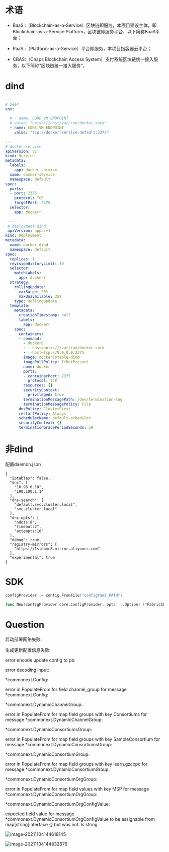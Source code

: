 # 术语

- BaaS：（Blockchain-as-a-Service）区块链即服务，本项目建设主体，即Blockchain-as-a-Service Platform，区块链即服务平台，以下简称BaaS平台；

- PaaS	:（Platform-as-a-Service）平台即服务，本项目指容器云平台；

- CBAS:（Cnaps Blockchain Access System）支付系统区块链统一接入服务，以下简称“区块链统一接入服务”。

# dind

```yaml
--- 
# peer 
env: 
 
  # - name: CORE_VM_ENDPOINT
  # value: "unix:///host/var/run/docker.sock"
  - name: CORE_VM_ENDPOINT
    value: "tcp://docker-service.default:2375"
   
--- 
# docker-service
apiVersion: v1
kind: Service
metadata:
  labels:
    app: docker-service
  name: docker-service
  namespace: default
spec:
  ports:
  - port: 2375
    protocol: TCP
    targetPort: 2375
  selector:
    app: dockerr
    
 --- 
 # deployment dind
 apiVersion: apps/v1
kind: Deployment
metadata:
  name: docker-dind
  namespace: default
spec:
  replicas: 1
  revisionHistoryLimit: 10
  selector:
    matchLabels:
      app: dockerr
  strategy:
    rollingUpdate:
      maxSurge: 25%
      maxUnavailable: 25%
    type: RollingUpdate
  template:
    metadata:
      creationTimestamp: null
      labels:
        app: dockerr
    spec:
      containers:
      - command:
        - dockerd
        - --host=unix:///var/run/docker.sock
        - --host=tcp://0.0.0.0:2375
        image: docker:stable-dind
        imagePullPolicy: IfNotPresent
        name: docker
        ports:
        - containerPort: 2375
          protocol: TCP
        resources: {}
        securityContext:
          privileged: true
        terminationMessagePath: /dev/termination-log
        terminationMessagePolicy: File
      dnsPolicy: ClusterFirst
      restartPolicy: Always
      schedulerName: default-scheduler
      securityContext: {}
      terminationGracePeriodSeconds: 30
```

# 非dind

配置daemon.json
```
{
  "iptables": false,
  "dns": [
    "10.96.0.10",
    "100.100.1.1"
  ],
  "dns-search": [
    "default.svc.cluster.local",
    "svc.cluster.local"
  ],
  "dns-opts": [
    "ndots:8",
    "timeout:2",
    "attempts:10"
  ],
  "debug": true,
  "registry-mirrors": [
    "https://1sldomc8.mirror.aliyuncs.com"
  ],
  "experimental": true
}
```

# SDK

```go
configProvider := config.FromFile("configYaml_PATH")

func New(configProvider core.ConfigProvider, opts ...Option) (*FabricSDK, error) 

```



# Question

启动部署网络失败:

 生成更新配置信息失败:

 error encode update config to pb: 

error decoding input: 

*commonext.Config: 

error in PopulateFrom for field channel_group for message *commonext.Config: 

*commonext.DynamicChannelGroup: 

error in PopulateFrom for map field groups with key Consortiums for message *commonext.DynamicChannelGroup:

 *commonext.DynamicConsortiumsGroup:

 error in PopulateFrom for map field groups with key SampleConsortium for message *commonext.DynamicConsortiumsGroup:

 *commonext.DynamicConsortiumGroup:

 error in PopulateFrom for map field groups with key learn.gzccpc for message *commonext.DynamicConsortiumGroup: 

*commonext.DynamicConsortiumOrgGroup: 

error in PopulateFrom for map field values with key MSP for message *commonext.DynamicConsortiumOrgGroup:

 *commonext.DynamicConsortiumOrgConfigValue:

 expected field value for message *commonext.DynamicConsortiumOrgConfigValue to be assignable from map[string]interface {} but was not.  Is string

![image-20211104144618145](D:\study\Learning-notes\photo\image-20211104144618145.png)

![image-20211104144832676](C:\Users\liuxiaohui\AppData\Roaming\Typora\typora-user-images\image-20211104144832676.png)
